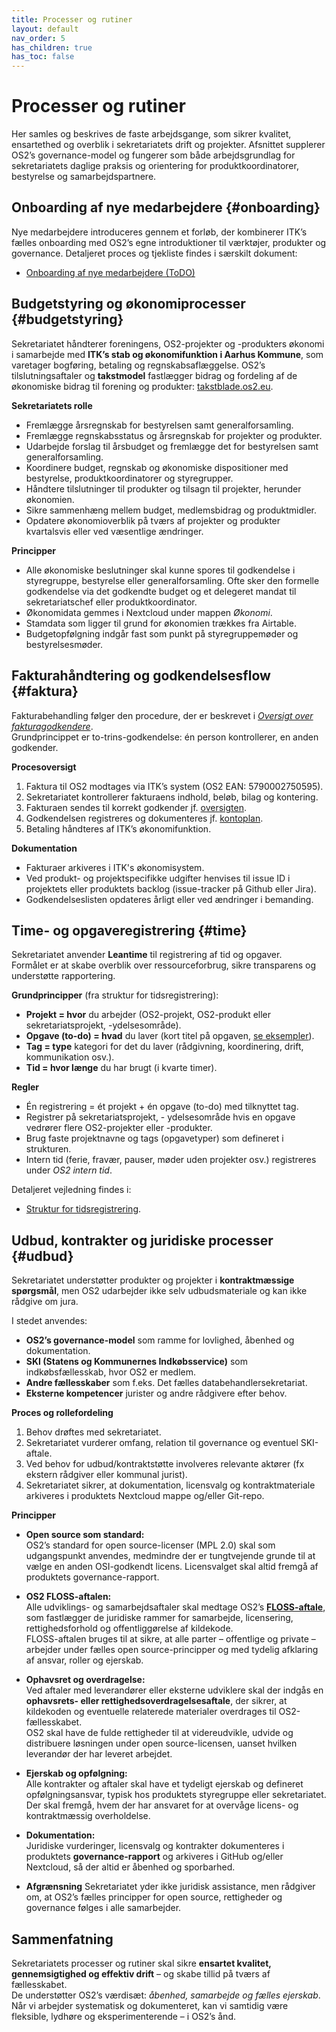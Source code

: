 ```yaml
---
title: Processer og rutiner
layout: default
nav_order: 5
has_children: true
has_toc: false
---
```


# Processer og rutiner  
Her samles og beskrives de faste arbejdsgange, som sikrer kvalitet, ensartethed og overblik i sekretariatets drift og projekter. Afsnittet supplerer OS2’s governance-model og fungerer som både arbejdsgrundlag for sekretariatets daglige praksis og orientering for produktkoordinatorer, bestyrelse og samarbejdspartnere.


## Onboarding af nye medarbejdere {#onboarding}
Nye medarbejdere introduceres gennem et forløb, der kombinerer ITK’s fælles onboarding med OS2’s egne introduktioner til værktøjer, produkter og governance. Detaljeret proces og tjekliste findes i særskilt dokument:  

- [Onboarding af nye medarbejdere (ToDO)](processes/onboarding_medarbejder)


## Budgetstyring og økonomiprocesser {#budgetstyring}
Sekretariatet håndterer foreningens, OS2-projekter og -produkters økonomi i samarbejde med **ITK’s stab og økonomifunktion i Aarhus Kommune**, som varetager bogføring, betaling og regnskabsaflæggelse. OS2’s tilslutningsaftaler og **takstmodel** fastlægger bidrag og fordeling af de økonomiske bidrag til forening og produkter: [takstblade.os2.eu](https://takstblade.os2.eu).

**Sekretariatets rolle**
- Fremlægge årsregnskab for bestyrelsen samt generalforsamling.  
- Fremlægge regnskabsstatus og årsregnskab for projekter og produkter.    
- Udarbejde forslag til årsbudget og fremlægge det for bestyrelsen samt generalforsamling.  
- Koordinere budget, regnskab og økonomiske dispositioner med bestyrelse, produktkoordinatorer og styregrupper.  
- Håndtere tilslutninger til produkter og tilsagn til projekter, herunder økonomien.  
- Sikre sammenhæng mellem budget, medlemsbidrag og produktmidler.  
- Opdatere økonomioverblik på tværs af projekter og produkter kvartalsvis eller ved væsentlige ændringer.  

**Principper**
- Alle økonomiske beslutninger skal kunne spores til godkendelse i styregruppe, bestyrelse eller generalforsamling. Ofte sker den formelle godkendelse via det godkendte budget og et delegeret mandat til sekretariatschef eller produktkoordinator.  
- Økonomidata gemmes i Nextcloud under mappen *Økonomi*.  
- Stamdata som ligger til grund for økonomien trækkes fra Airtable.  
- Budgetopfølgning indgår fast som punkt på styregruppemøder og bestyrelsesmøder.  


## Fakturahåndtering og godkendelsesflow {#faktura}
Fakturabehandling følger den procedure, der er beskrevet i *[Oversigt over fakturagodkendere](processes/os2_faktura_godkender)*.  
Grundprincippet er to-trins-godkendelse: én person kontrollerer, en anden godkender.

**Procesoversigt**
1. Faktura til OS2 modtages via ITK’s system (OS2 EAN: 5790002750595).  
2. Sekretariatet kontrollerer fakturaens indhold, beløb, bilag og kontering.  
3. Fakturaen sendes til korrekt godkender jf. [oversigten](processes/os2_faktura_godkender).  
4. Godkendelsen registreres og dokumenteres jf. [kontoplan](processes/os2_kontoplaner).  
5. Betaling håndteres af ITK’s økonomifunktion.  

**Dokumentation**
- Fakturaer arkiveres i ITK's økonomisystem.  
- Ved produkt- og projektspecifikke udgifter henvises til issue ID i projektets eller produktets backlog (issue-tracker på Github eller Jira).  
- Godkendelseslisten opdateres årligt eller ved ændringer i bemanding.


## Time- og opgaveregistrering {#time}
Sekretariatet anvender **Leantime** til registrering af tid og opgaver.  
Formålet er at skabe overblik over ressourceforbrug, sikre transparens og understøtte rapportering.

**Grundprincipper** (fra struktur for tidsregistrering):
- **Projekt = hvor** du arbejder (OS2-projekt, OS2-produkt eller sekretariatsprojekt, -ydelsesområde).  
- **Opgave (to-do) = hvad** du laver (kort titel på opgaven, [se eksempler](processes/task_examples)).  
- **Tag = type** kategori for det du laver (rådgivning, koordinering, drift, kommunikation osv.).
- **Tid = hvor længe** du har brugt (i kvarte timer).  

**Regler**
- Én registrering = ét projekt + én opgave (to-do) med tilknyttet tag.  
- Registrer på sekretariatsprojekt, - ydelsesområde hvis en opgave vedrører flere OS2-projekter eller -produkter.  
- Brug faste projektnavne og tags (opgavetyper) som defineret i strukturen.  
- Intern tid (ferie, fravær, pauser, møder uden projekter osv.) registreres under *OS2 intern tid*.  

Detaljeret vejledning findes i:  
- [Struktur for tidsregistrering](processes/os2_tidsregistrering).


## Udbud, kontrakter og juridiske processer {#udbud}
Sekretariatet understøtter produkter og projekter i **kontraktmæssige spørgsmål**, men OS2 udarbejder ikke selv udbudsmateriale og kan ikke rådgive om jura.  

I stedet anvendes:
- **OS2’s governance-model** som ramme for lovlighed, åbenhed og dokumentation.  
- **SKI (Statens og Kommunernes Indkøbsservice)** som indkøbsfællesskab, hvor OS2 er medlem.  
- **Andre fællesskaber** som f.eks. Det fælles databehandlersekretariat.
- **Eksterne kompetencer** jurister og andre rådgivere efter behov.  

**Proces og rollefordeling**
1. Behov drøftes med sekretariatet.  
2. Sekretariatet vurderer omfang, relation til governance og eventuel SKI-aftale.  
3. Ved behov for udbud/kontraktstøtte involveres relevante aktører (fx ekstern rådgiver eller kommunal jurist).  
4. Sekretariatet sikrer, at dokumentation, licensvalg og kontraktmateriale arkiveres i produktets Nextcloud mappe og/eller Git-repo.  

**Principper**

- **Open source som standard:**  
  OS2’s standard for open source-licenser (MPL 2.0) skal som udgangspunkt anvendes, medmindre der er tungtvejende grunde til at vælge en anden OSI-godkendt licens. Licensvalget skal altid fremgå af produktets governance-rapport.  

- **OS2 FLOSS-aftalen:**  
  Alle udviklings- og samarbejdsaftaler skal medtage OS2’s **[FLOSS-aftale](https://boks.os2.eu/s/L7PArJkrBcpnWe8)**, som fastlægger de juridiske rammer for samarbejde, licensering, rettighedsforhold og offentliggørelse af kildekode.  
  FLOSS-aftalen bruges til at sikre, at alle parter – offentlige og private – arbejder under fælles open source-principper og med tydelig afklaring af ansvar, roller og ejerskab.

- **Ophavsret og overdragelse:**  
  Ved aftaler med leverandører eller eksterne udviklere skal der indgås en **ophavsrets- eller rettighedsoverdragelsesaftale**, der sikrer, at kildekoden og eventuelle relaterede materialer overdrages til OS2-fællesskabet.  
  OS2 skal have de fulde rettigheder til at videreudvikle, udvide og distribuere løsningen under open source-licensen, uanset hvilken leverandør der har leveret arbejdet.

- **Ejerskab og opfølgning:**  
  Alle kontrakter og aftaler skal have et tydeligt ejerskab og defineret opfølgningsansvar, typisk hos produktets styregruppe eller sekretariatet.  
  Der skal fremgå, hvem der har ansvaret for at overvåge licens- og kontraktmæssig overholdelse.

- **Dokumentation:**  
  Juridiske vurderinger, licensvalg og kontrakter dokumenteres i produktets **governance-rapport** og arkiveres i GitHub og/eller Nextcloud, så der altid er åbenhed og sporbarhed.

- **Afgrænsning**
  Sekretariatet yder ikke juridisk assistance, men rådgiver om, at OS2’s fælles principper for open source, rettigheder og governance følges i alle samarbejder.


## Sammenfatning
Sekretariatets processer og rutiner skal sikre **ensartet kvalitet, gennemsigtighed og effektiv drift** – og skabe tillid på tværs af fællesskabet.  
De understøtter OS2’s værdisæt: *åbenhed, samarbejde og fælles ejerskab*.  
Når vi arbejder systematisk og dokumenteret, kan vi samtidig være fleksible, lydhøre og eksperimenterende – i OS2’s ånd.
